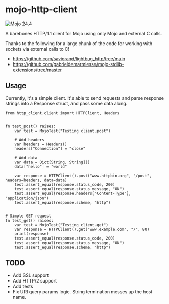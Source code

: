 # mojo-http-client

![Mojo 24.4](https://img.shields.io/badge/Mojo%F0%9F%94%A5-24.4-purple)

A barebones HTTP/1.1 client for Mojo using only Mojo and external C calls.

Thanks to the following for a large chunk of the code for working with sockets via external calls to C!

- https://github.com/saviorand/lightbug_http/tree/main
- https://github.com/gabrieldemarmiesse/mojo-stdlib-extensions/tree/master

## Usage

Currently, it's a simple client. It's able to send requests and parse response strings into a Response struct, and pass some data along.


```mojo
from http_client.client import HTTPClient, Headers


fn test_post() raises:
    var test = MojoTest("Testing client.post")

    # Add headers
    var headers = Headers()
    headers["Connection"] = "close"

    # Add data
    var data = Dict[String, String]()
    data["hello"] = "world"

    var response = HTTPClient().post("www.httpbin.org", "/post", headers=headers, data=data)
    test.assert_equal(response.status_code, 200)
    test.assert_equal(response.status_message, "OK")
    test.assert_equal(response.headers["Content-Type"], "application/json")
    test.assert_equal(response.scheme, "http")


# Simple GET request
fn test_get() raises:
    var test = MojoTest("Testing client.get")
    var response = HTTPClient().get("www.example.com", "/", 80)
    print(response)
    test.assert_equal(response.status_code, 200)
    test.assert_equal(response.status_message, "OK")
    test.assert_equal(response.scheme, "http")
```

## TODO

- Add SSL support
- Add HTTP/2 support
- Add tests
- Fix URI query params logic. String termination messes up the host name.
